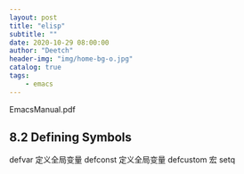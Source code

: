 ```yaml
---
layout: post
title: "elisp"
subtitle: ""
date: 2020-10-29 08:00:00
author: "Deetch"
header-img: "img/home-bg-o.jpg"
catalog: true
tags:
    - emacs
---
```


EmacsManual.pdf

## 8.2 Defining Symbols

defvar   定义全局变量
defconst 定义全局变量
defcustom 宏
setq

